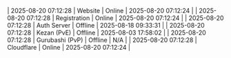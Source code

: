 | 2025-08-20 07:12:28 | Website | Online | 2025-08-20 07:12:24 |
| 2025-08-20 07:12:28 | Registration | Online | 2025-08-20 07:12:24 |
| 2025-08-20 07:12:28 | Auth Server | Offline | 2025-08-18 09:33:31 |
| 2025-08-20 07:12:28 | Kezan (PvE) | Offline | 2025-08-03 17:58:02 |
| 2025-08-20 07:12:28 | Gurubashi (PvP) | Offline | N/A |
| 2025-08-20 07:12:28 | Cloudflare | Online | 2025-08-20 07:12:24 |
